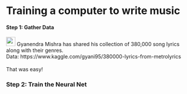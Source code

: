 # Training a computer to write music

<h4>Step 1: Gather Data</h4>
<p>
  <img src="https://cdn0.iconfinder.com/data/icons/user-pictures/100/matureman1-256.png" height="25">
 Gyanendra Mishra has shared his collection of 380,000 song lyrics along with their genres.
<br>Data: https://www.kaggle.com/gyani95/380000-lyrics-from-metrolyrics
<br><br>That was easy! <img src="https://cdn0.iconfinder.com/data/icons/faticons-2/24/thumbs15-128.png"  height="15"></a></p>




<h3>Step 2: Train the Neural Net</h3>


